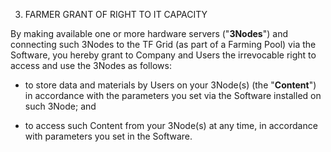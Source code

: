 3. FARMER GRANT OF RIGHT TO IT CAPACITY

By making available one or more hardware servers ("**3Nodes**") and connecting such 3Nodes to the TF Grid (as part of a Farming Pool) via the Software, you hereby grant to Company and Users the irrevocable right to access and use the 3Nodes as follows:

* to store data and materials by Users on your 3Node(s) (the "**Content**") in accordance with the parameters you set via the Software installed on such 3Node; and

* to access such Content from your 3Node(s) at any time, in accordance with parameters you set in the Software.